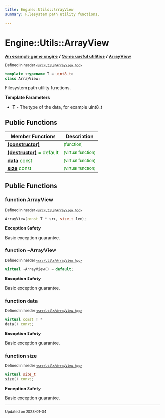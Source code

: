 ```yaml
---
title: Engine::Utils::ArrayView
summary: Filesystem path utility functions. 

---
```


# Engine::Utils::ArrayView

**[An example game engine](/libraries/group__Engine.md)** **/** **[Some useful utilities](/libraries/group__Utils.md)** **/** 
**[ArrayView](/classes/classEngine_1_1Utils_1_1ArrayView.md)**

<sup>Defined in header [`<src/Utils/ArrayView.hpp>`](/files/ArrayView_8hpp.md#file-arrayview.hpp)</sup>



```cpp
template <typename T = uint8_t> 
class ArrayView;
```

Filesystem path utility functions. 

**Template Parameters**

  * **T** - The type of the data, for example uint8_t 



## Public Functions
| Member Functions | Description |
| -------------- | -------------- |
| **[(constructor)](/classes/classEngine_1_1Utils_1_1ArrayView.md#function-arrayview)** |  <sup><span style="color:green">(function)</span></sup> |
| **[(destructor)](/classes/classEngine_1_1Utils_1_1ArrayView.md#function-~arrayview)**  <span style="color:green">= default</span>|  <sup><span style="color:green">(virtual function)</span></sup> |
| **[data](/classes/classEngine_1_1Utils_1_1ArrayView.md#function-data)** <span style="color:green">const</span>|  <sup><span style="color:green">(virtual function)</span></sup> |
| **[size](/classes/classEngine_1_1Utils_1_1ArrayView.md#function-size)** <span style="color:green">const</span>|  <sup><span style="color:green">(virtual function)</span></sup> |


## Public Functions

### function ArrayView


<sup>Defined in header [`<src/Utils/ArrayView.hpp>`](/files/ArrayView_8hpp.md#file-arrayview.hpp)</sup>

```cpp 
ArrayView(const T * src, size_t len);
```



















**Exception Safety**

Basic exception guarantee.




### function ~ArrayView


<sup>Defined in header [`<src/Utils/ArrayView.hpp>`](/files/ArrayView_8hpp.md#file-arrayview.hpp)</sup>

```cpp 
virtual ~ArrayView() = default;
```



















**Exception Safety**

Basic exception guarantee.




### function data


<sup>Defined in header [`<src/Utils/ArrayView.hpp>`](/files/ArrayView_8hpp.md#file-arrayview.hpp)</sup>

```cpp 
virtual const T *
data() const;
```



















**Exception Safety**

Basic exception guarantee.




### function size


<sup>Defined in header [`<src/Utils/ArrayView.hpp>`](/files/ArrayView_8hpp.md#file-arrayview.hpp)</sup>

```cpp 
virtual size_t
size() const;
```



















**Exception Safety**

Basic exception guarantee.








-------------------------------

<sub>Updated on 2023-01-04</sub>